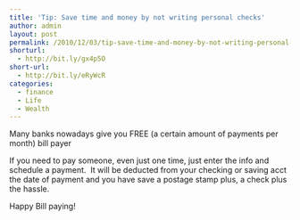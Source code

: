```yaml
---
title: 'Tip: Save time and money by not writing personal checks'
author: admin
layout: post
permalink: /2010/12/03/tip-save-time-and-money-by-not-writing-personal-checks/
shorturl:
  - http://bit.ly/gx4p5O
short-url:
  - http://bit.ly/eRyWcR
categories:
  - finance
  - Life
  - Wealth
---
```

Many banks nowadays give you FREE (a certain amount of payments per month) bill payer

If you need to pay someone, even just one time, just enter the info and schedule a payment.  It will be deducted from your checking or saving acct the date of payment and you have save a postage stamp plus, a check plus the hassle.

Happy Bill paying!